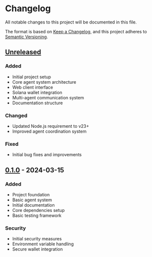 # Changelog

All notable changes to this project will be documented in this file.

The format is based on [Keep a Changelog](https://keepachangelog.com/en/1.0.0/),
and this project adheres to [Semantic Versioning](https://semver.org/spec/v2.0.0.html).

## [Unreleased]

### Added
- Initial project setup
- Core agent system architecture
- Web client interface
- Solana wallet integration
- Multi-agent communication system
- Documentation structure

### Changed
- Updated Node.js requirement to v23+
- Improved agent coordination system

### Fixed
- Initial bug fixes and improvements

## [0.1.0] - 2024-03-15

### Added
- Project foundation
- Basic agent system
- Initial documentation
- Core dependencies setup
- Basic testing framework

### Security
- Initial security measures
- Environment variable handling
- Secure wallet integration

[Unreleased]: https://github.com/your-org/sodas/compare/v0.1.0...HEAD
[0.1.0]: https://github.com/your-org/sodas/releases/tag/v0.1.0 